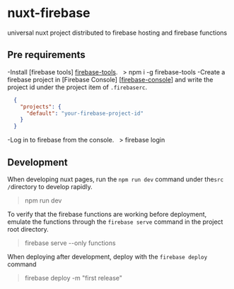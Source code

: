 # nuxt-firebase

universal nuxt project distributed to firebase hosting and firebase functions

## Pre requirements

-Install [firebase tools] [firebase-tools].
  > npm i -g firebase-tools
-Create a firebase project in [Firebase Console] [[firebase-console]] and write the project id under the project item of `.firebaserc`.

```json
  {
    "projects": {
      "default": "your-firebase-project-id"
    }
  }
```

-Log in to firebase from the console.
  > firebase login

## Development

When developing nuxt pages, run the `npm run dev` command under the` src / `directory to develop rapidly.
> npm run dev

To verify that the firebase functions are working before deployment, emulate the functions through the `firebase serve` command in the project root directory.
> firebase serve --only functions

When deploying after development, deploy with the `firebase deploy` command
> firebase deploy -m "first release"

[firebase-tools]: https://firebase.google.com/docs/cli/
[firebase-console]: https://console.firebase.google.com/u/0/